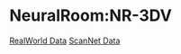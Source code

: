# NeuralRoom:NR-3DV
[RealWorld Data](https://drive.google.com/file/d/1RMfV1ZklWwZm91lXevH8HUYEkuknuc8Y/view?usp=sharing)
[ScanNet Data](https://drive.google.com/drive/folders/14JUHBU0ELSoedJyWG1G-BzTT0qUM5YRu?usp=share_link)
